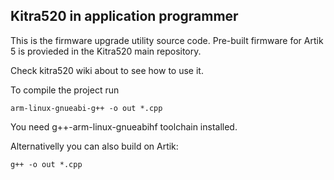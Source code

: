 ## Kitra520 in application programmer

This is the firmware upgrade utility source code.
Pre-built firmware for Artik 5 is provieded in the Kitra520 main repository.

Check kitra520 wiki about to see how to use it.

To compile the project run

```
arm-linux-gnueabi-g++ -o out *.cpp
```

You need g++-arm-linux-gnueabihf toolchain installed.

Alternativelly you can also build on Artik:

```
g++ -o out *.cpp
```
